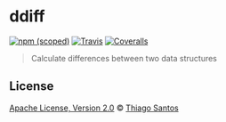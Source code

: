 # ddiff


[![npm (scoped)](https://img.shields.io/npm/v/ddiff.svg)](https://www.npmjs.com/package/ddiff)
[![Travis](https://img.shields.io/travis/thiamsantos/ddiff.svg)](https://travis-ci.org/thiamsantos/ddiff)
[![Coveralls](https://img.shields.io/coveralls/thiamsantos/ddiff.svg)](https://coveralls.io/github/thiamsantos/ddiff?branch=master)

> Calculate differences between two data structures

## License

[Apache License, Version 2.0](LICENSE.md) © [Thiago Santos](https://github.com/thiamsantos)